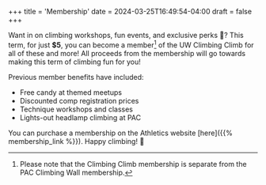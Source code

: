 +++
title = 'Membership'
date = 2024-03-25T16:49:54-04:00
draft = false
+++

Want in on climbing workshops, fun events, and exclusive perks 👀? This term, for just **$5**, you can become a member[^1] of the UW Climbing Climb for all of these and more! All proceeds from the membership will go towards making this term of climbing fun for you!

Previous member benefits have included:
- Free candy at themed meetups
- Discounted comp registration prices
- Technique workshops and classes
- Lights-out headlamp climbing at PAC

You can purchase a membership on the Athletics website [here]({{% membership_link %}}). Happy climbing! 🧗

[^1]: Please note that the Climbing Climb membership is separate from the PAC Climbing Wall membership.
